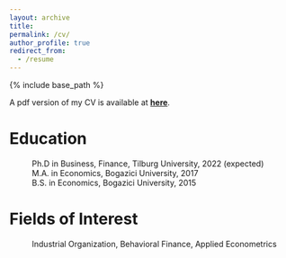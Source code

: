```yaml
---
layout: archive
title: 
permalink: /cv/
author_profile: true
redirect_from:
  - /resume
---
```


{% include base_path %}

A pdf version of my CV is available at [**here**](https://ertuncaydogdu.github.io/files/ACH_2017.pdf).

Education
======

<p style="margin-left: 40px">Ph.D in Business, Finance, Tilburg University, 2022 (expected)
<br>M.A. in Economics, Bogazici University, 2017
<br>B.S. in Economics, Bogazici University, 2015</p>



Fields of Interest
======

<p style="margin-left: 40px"> Industrial Organization, Behavioral Finance, Applied Econometrics </p>
